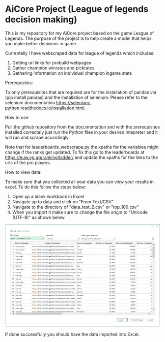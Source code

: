 # AiCore Project (League of legends decision making)
This is my repository for my AiCore project based on the game League of Legends. The purpose of the project is to help create a model that helps you make better decisions in game. 

Currentelly I have webscraped data for league of legends which includes:

1. Getting url links for probuild webpages
2. Gather champion winrates and pickrates
3. Gathering information on individual champion ingame stats

Prerequisites:

To only prerequisites that are required are for the installation of pandas via (pip install pandas) and the installation of selenium. Please refer to the selenium documentation https://selenium-python.readthedocs.io/installation.html.

How to use: 

Pull the gtihub repository from the documentation and with the prerequisites installed correctely just run the Python files in your desired intepreter and it will run and scrape accordingly. 

Note that for leaderboards_webscrape.py the xpaths for the variables might change if the ranks get updated. To fix this go to the leaderboards at https://euw.op.gg/ranking/ladder/ and update the xpaths for the links to the urls of the pro players. 

How to view data:

To make sure that you collected all your data you can view your results in excel. To do this follow the steps below:

1. Open up a blank workbook in Excel
2. Navigate up to data and click on "From Text/CSV"
3. Navigate to the directory of "data_test_2.csv" or "top_100.csv"
4. When you import it make sure to change the file origin to "Unicode (UTF-8)" as shown below

![](readme_1.PNG)

If done successfully you should have the data imported into Excel. 
